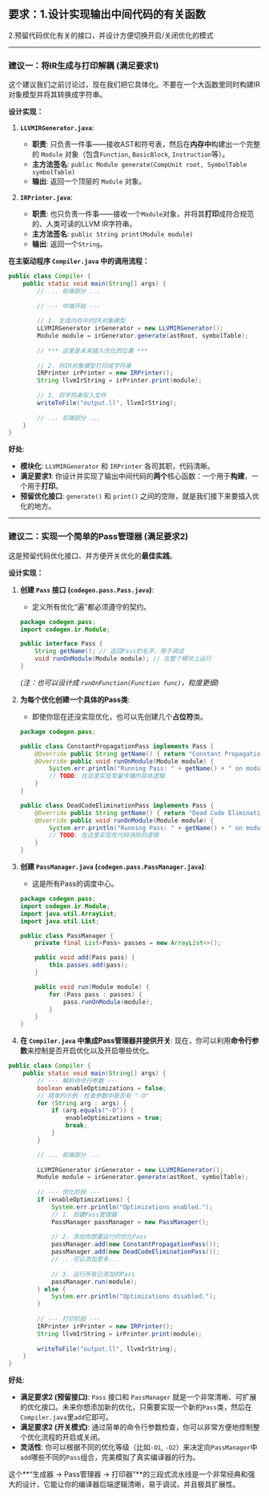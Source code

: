 ## 要求：1.设计实现输出中间代码的有关函数
2.预留代码优化有关的接口，并设计方便切换开启/关闭优化的模式

---

### **建议一：将IR生成与打印解耦 (满足要求1)**

这个建议我们之前讨论过，现在我们把它具体化。不要在一个大函数里同时构建IR对象模型并将其转换成字符串。

**设计实现：**

1.  **`LLVMIRGenerator.java`**:
    *   **职责**: 只负责一件事——接收AST和符号表，然后在**内存中**构建出一个完整的 `Module` 对象（包含`Function`, `BasicBlock`, `Instruction`等）。
    *   **主方法签名**: `public Module generate(CompUnit root, SymbolTable symbolTable)`
    *   **输出**: 返回一个顶层的 `Module` 对象。

2.  **`IRPrinter.java`**:
    *   **职责**: 也只负责一件事——接收一个`Module`对象，并将其**打印**成符合规范的、人类可读的LLVM IR字符串。
    *   **主方法签名**: `public String print(Module module)`
    *   **输出**: 返回一个`String`。

**在主驱动程序 `Compiler.java` 中的调用流程：**
```java
public class Compiler {
    public static void main(String[] args) {
        // ... 前端部分 ...
        
        // --- 中端开始 ---
        
        // 1. 生成内存中的IR对象模型
        LLVMIRGenerator irGenerator = new LLVMIRGenerator();
        Module module = irGenerator.generate(astRoot, symbolTable);
        
        // *** 这里是未来插入优化的位置 ***
        
        // 2. 将IR对象模型打印成字符串
        IRPrinter irPrinter = new IRPrinter();
        String llvmIrString = irPrinter.print(module);
        
        // 3. 将字符串写入文件
        writeToFile("output.ll", llvmIrString);
        
        // ... 后端部分 ...
    }
}
```

**好处**:
*   **模块化**: `LLVMIRGenerator` 和 `IRPrinter` 各司其职，代码清晰。
*   **满足要求1**: 你设计并实现了输出中间代码的**两个**核心函数：一个用于**构建**，一个用于**打印**。
*   **预留优化接口**: `generate()` 和 `print()` 之间的空隙，就是我们接下来要插入优化的地方。

---

### **建议二：实现一个简单的Pass管理器 (满足要求2)**

这是预留代码优化接口、并方便开关优化的**最佳实践**。

**设计实现：**

1.  **创建 `Pass` 接口 (`codegen.pass.Pass.java`)**:
    *   定义所有优化“遍”都必须遵守的契约。
    ```java
    package codegen.pass;
    import codegen.ir.Module;

    public interface Pass {
        String getName(); // 返回Pass的名字，用于调试
        void runOnModule(Module module); // 在整个模块上运行
    }
    ```
    *(注：也可以设计成 `runOnFunction(Function func)`，粒度更细)*

2.  **为每个优化创建一个具体的Pass类**:
    *   即使你现在还没实现优化，也可以先创建几个**占位符**类。
    ```java
    package codegen.pass;

    public class ConstantPropagationPass implements Pass {
        @Override public String getName() { return "Constant Propagation"; }
        @Override public void runOnModule(Module module) {
            System.err.println("Running Pass: " + getName() + " on module " + module.getName());
            // TODO: 在这里实现常量传播的具体逻辑
        }
    }

    public class DeadCodeEliminationPass implements Pass {
        @Override public String getName() { return "Dead Code Elimination"; }
        @Override public void runOnModule(Module module) {
            System.err.println("Running Pass: " + getName() + " on module " + module.getName());
            // TODO: 在这里实现死代码消除的逻辑
        }
    }
    ```

3.  **创建 `PassManager.java` (`codegen.pass.PassManager.java`)**:
    *   这是所有Pass的调度中心。
    ```java
    package codegen.pass;
    import codegen.ir.Module;
    import java.util.ArrayList;
    import java.util.List;

    public class PassManager {
        private final List<Pass> passes = new ArrayList<>();

        public void add(Pass pass) {
            this.passes.add(pass);
        }

        public void run(Module module) {
            for (Pass pass : passes) {
                pass.runOnModule(module);
            }
        }
    }
    ```

4.  **在 `Compiler.java` 中集成Pass管理器并提供开关**:
    现在，你可以利用**命令行参数**来控制是否开启优化以及开启哪些优化。

```java
public class Compiler {
    public static void main(String[] args) {
        // --- 解析命令行参数 ---
        boolean enableOptimizations = false;
        // 简单的示例：检查参数中是否有 "-O"
        for (String arg : args) {
            if (arg.equals("-O")) {
                enableOptimizations = true;
                break;
            }
        }

        // ... 前端部分 ...
        
        LLVMIRGenerator irGenerator = new LLVMIRGenerator();
        Module module = irGenerator.generate(astRoot, symbolTable);
        
        // --- 优化阶段 ---
        if (enableOptimizations) {
            System.err.println("Optimizations enabled.");
            // 1. 创建Pass管理器
            PassManager passManager = new PassManager();
            
            // 2. 添加你想要运行的优化Pass
            passManager.add(new ConstantPropagationPass());
            passManager.add(new DeadCodeEliminationPass());
            // ...可以添加更多...
            
            // 3. 运行所有已添加的Pass
            passManager.run(module);
        } else {
            System.err.println("Optimizations disabled.");
        }
        
        // --- 打印阶段 ---
        IRPrinter irPrinter = new IRPrinter();
        String llvmIrString = irPrinter.print(module);
        
        writeToFile("output.ll", llvmIrString);
    }
}
```

**好处**:
*   **满足要求2 (预留接口)**: `Pass` 接口和 `PassManager` 就是一个非常清晰、可扩展的优化接口。未来你想添加新的优化，只需要实现一个新的`Pass`类，然后在`Compiler.java`里`add`它即可。
*   **满足要求2 (开关模式)**: 通过简单的命令行参数检查，你可以非常方便地控制整个优化流程的开启或关闭。
*   **灵活性**: 你可以根据不同的优化等级（比如`-O1`, `-O2`）来决定向`PassManager`中`add`哪些不同的`Pass`组合，完美模拟了真实编译器的行为。

这个**“生成器 -> Pass管理器 -> 打印器”**的三段式流水线是一个非常经典和强大的设计，它能让你的编译器后端逻辑清晰，易于调试，并且极具扩展性。